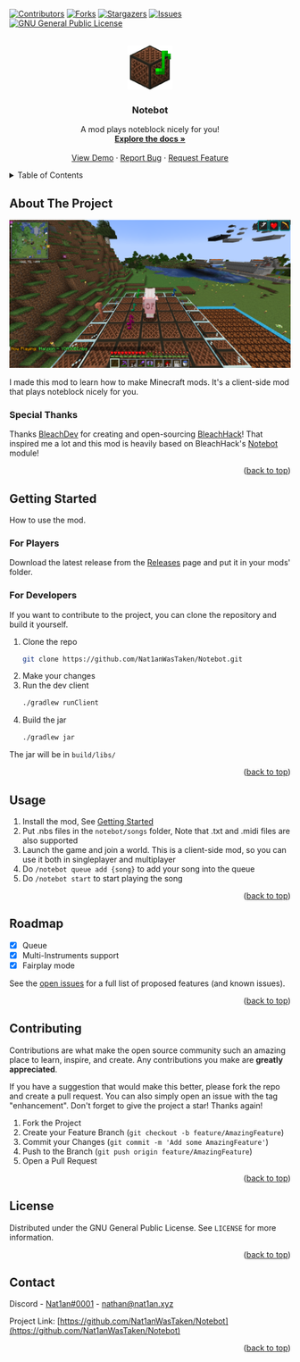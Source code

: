 <a name="readme-top"></a>
[![Contributors][contributors-shield]][contributors-url]
[![Forks][forks-shield]][forks-url]
[![Stargazers][stars-shield]][stars-url]
[![Issues][issues-shield]][issues-url]
[![GNU General Public License][license-shield]][license-url]



<!-- PROJECT LOGO -->
<br />
<div align="center">
  <a href="https://github.com/Nat1anWasTaken/Notebot">
    <img src="src/main/resources/assets/notebot/icon.png" alt="Logo" width="80" height="80">
  </a>

<h3 align="center">Notebot</h3>

  <p align="center">
    A mod plays noteblock nicely for you!
    <br />
    <a href="https://github.com/Nat1anWasTaken/Notebot"><strong>Explore the docs »</strong></a>
    <br />
    <br />
    <a href="https://github.com/Nat1anWasTaken/Notebot">View Demo</a>
    ·
    <a href="https://github.com/Nat1anWasTaken/Notebot/issues">Report Bug</a>
    ·
    <a href="https://github.com/Nat1anWasTaken/Notebot/issues">Request Feature</a>
  </p>
</div>



<!-- TABLE OF CONTENTS -->
<details>
  <summary>Table of Contents</summary>
  <ol>
    <li>
      <a href="#about-the-project">About The Project</a>
      <ul>
       <ll><a href="#special-thanks">Special Thanks</a></ll>
      </ul>
    </li>
    <li>
      <a href="#getting-started">Getting Started</a>
      <ul>
        <li><a href="#for-players">For Players</a></li>
        <li><a href="#for-developers">For Developers</a></li>
      </ul>
    </li>
    <li><a href="#usage">Usage</a></li>
    <li><a href="#roadmap">Roadmap</a></li>
    <li><a href="#contributing">Contributing</a></li>
    <li><a href="#license">License</a></li>
    <li><a href="#contact">Contact</a></li>
  </ol>
</details>



<!-- ABOUT THE PROJECT -->

## About The Project

[![Product Name Screen Shot][product-screenshot]](https://l.nat1an.xyz/notebot)

I made this mod to learn how to make Minecraft mods. It's a client-side mod that plays noteblock nicely for you.

### Special Thanks

Thanks [BleachDev][bleachdev-url] for creating and open-sourcing [BleachHack][bleachhack-url]! That inspired me a lot
and this mod is heavily based on BleachHack's [Notebot][bleachhack-notebot-url] module!

<p align="right">(<a href="#readme-top">back to top</a>)</p>


<!-- GETTING STARTED -->

## Getting Started

How to use the mod.

### For Players

Download the latest release from the [Releases][releases-url] page and put it in your mods' folder.

### For Developers

If you want to contribute to the project, you can clone the repository and build it yourself.

1. Clone the repo
   ```sh
   git clone https://github.com/Nat1anWasTaken/Notebot.git
    ```
2. Make your changes
3. Run the dev client
   ```sh
   ./gradlew runClient 
   ```
4. Build the jar
   ```sh
   ./gradlew jar 
   ```

The jar will be in `build/libs/`

<p align="right">(<a href="#readme-top">back to top</a>)</p>



<!-- USAGE EXAMPLES -->

## Usage

1. Install the mod, See [Getting Started](#getting-started)
2. Put .nbs files in the `notebot/songs` folder, Note that .txt and .midi files are also supported
3. Launch the game and join a world. This is a client-side mod, so you can use it both in singleplayer and multiplayer
4. Do `/notebot queue add {song}` to add your song into the queue
5. Do `/notebot start` to start playing the song

<p align="right">(<a href="#readme-top">back to top</a>)</p>



<!-- ROADMAP -->

## Roadmap

- [x] Queue
- [x] Multi-Instruments support
- [x] Fairplay mode

See the [open issues](https://github.com/Nat1anWasTaken/Notebot/issues) for a full list of proposed features (and known
issues).

<p align="right">(<a href="#readme-top">back to top</a>)</p>



<!-- CONTRIBUTING -->

## Contributing

Contributions are what make the open source community such an amazing place to learn, inspire, and create. Any
contributions you make are **greatly appreciated**.

If you have a suggestion that would make this better, please fork the repo and create a pull request. You can also
simply open an issue with the tag "enhancement".
Don't forget to give the project a star! Thanks again!

1. Fork the Project
2. Create your Feature Branch (`git checkout -b feature/AmazingFeature`)
3. Commit your Changes (`git commit -m 'Add some AmazingFeature'`)
4. Push to the Branch (`git push origin feature/AmazingFeature`)
5. Open a Pull Request

<p align="right">(<a href="#readme-top">back to top</a>)</p>



<!-- LICENSE -->

## License

Distributed under the GNU General Public License. See `LICENSE` for more information.

<p align="right">(<a href="#readme-top">back to top</a>)</p>



<!-- CONTACT -->

## Contact

Discord - [Nat1an#0001](discord://-/users/731146912975159427) - nathan@nat1an.xyz

Project Link: [https://github.com/Nat1anWasTaken/Notebot](https://github.com/Nat1anWasTaken/Notebot)

<p align="right">(<a href="#readme-top">back to top</a>)</p>



<!-- MARKDOWN LINKS & IMAGES -->
<!-- https://www.markdownguide.org/basic-syntax/#reference-style-links -->

[contributors-shield]: https://img.shields.io/github/contributors/Nat1anWasTaken/Notebot.svg?style=for-the-badge

[contributors-url]: https://github.com/Nat1anWasTaken/Notebot/graphs/contributors

[forks-shield]: https://img.shields.io/github/forks/Nat1anWasTaken/Notebot.svg?style=for-the-badge

[forks-url]: https://github.com/Nat1anWasTaken/Notebot/network/members

[stars-shield]: https://img.shields.io/github/stars/Nat1anWasTaken/Notebot.svg?style=for-the-badge

[stars-url]: https://github.com/Nat1anWasTaken/Notebot/stargazers

[releases-url]: https://github.com/Nat1anWasTaken/Notebot/releases

[issues-shield]: https://img.shields.io/github/issues/Nat1anWasTaken/Notebot.svg?style=for-the-badge

[issues-url]: https://github.com/Nat1anWasTaken/Notebot/issues

[license-shield]: https://img.shields.io/github/license/Nat1anWasTaken/Notebot?style=for-the-badge

[license-url]: https://github.com/Nat1anWasTaken/Notebot/blob/master/LICENSE

[product-screenshot]: imgs/screenshot.png

[bleachdev-url]: https://github.com/BleachDev

[bleachhack-url]: https://github.com/BleachDev/BleachHack

[bleachhack-notebot-url]: https://github.com/BleachDev/BleachHack/blob/1.19.4/src/main/java/org/bleachhack/module/mods/Notebot.java
